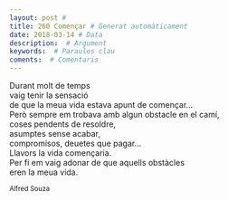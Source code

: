 ```yaml
---
layout: post #
title: 260 Començar # Generat automàticament
date: 2018-03-14 # Data
description:  # Argument
keywords:  # Paraules clau
coments:  # Comentaris
---
```


Durant molt de temps <br />
vaig tenir la sensació <br />
de que la meua vida estava apunt de començar... <br />
Però sempre em trobava amb algun obstacle en el camí, <br />
coses pendents de resoldre, <br />
asumptes sense acabar, <br />
compromisos, deuetes que pagar... <br />
Llavors la vida començaria. <br />
Per fi em vaig adonar de que aquells obstàcles <br />
eren la meua vida. <br />

<small>Alfred Souza</small>

